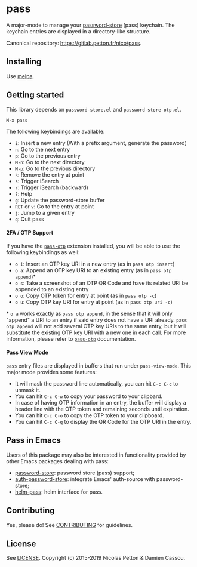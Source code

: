 # pass

A major-mode to manage your
[password-store](http://passwordstore.org/) (pass) keychain.  The
keychain entries are displayed in a directory-like structure.

Canonical repository: https://gitlab.petton.fr/nico/pass.

## Installing

Use [melpa](https://melpa.org/).


## Getting started

This library depends on `password-store.el` and `password-store-otp.el`.

    M-x pass

The following keybindings are available:

- `i`: Insert a new entry (With a prefix argument, generate the password)
- `n`: Go to the next entry
- `p`: Go to the previous entry
- `M-n`: Go to the next directory
- `M-p`: Go to the previous directory
- `k`: Remove the entry at point
- `s`: Trigger iSearch
- `r`: Trigger iSearch (backward)
- `?`: Help
- `g`: Update the password-store buffer
- `RET` or `v`: Go to the entry at point
- `j`: Jump to a given entry
- `q`: Quit pass

#### 2FA / OTP Support

If you have the [`pass-otp`](https://github.com/tadfisher/pass-otp) extension
installed, you will be able to use the following keybindings as well:

- `o i`: Insert an OTP key URI in a new entry (as in `pass otp insert`)
- `o a`: Append an OTP key URI to an existing entry (as in `pass otp append`)\*
- `o s`: Take a screenshot of an OTP QR Code and have its related URI be appended to an existing entry
- `o o`: Copy OTP token for entry at point (as in `pass otp -c`)
- `o u`: Copy OTP key URI for entry at point (as in `pass otp uri -c`)

\* `o a` works exactly as `pass otp append`, in the sense that it will only
"append" a URI to an entry if said entry does not have a URI already. `pass otp
append` will not add several OTP key URIs to the same entry, but it will
substitute the existing OTP key URI with a new one in each call. For more
information, please refer to [`pass-otp`](https://github.com/tadfisher/pass-otp)
documentation.

#### Pass View Mode

`pass` entry files are displayed in buffers that run under
`pass-view-mode`. This major mode provides some features:

- It will mask the password line automatically, you can hit `C-c C-c` to unmask it.
- You can hit `C-c C-w` to copy your password to your clipbard.
- In case of having OTP information in an entry, the buffer will display a
  header line with the OTP token and remaining seconds until expiration.
- You can hit `C-c C-o` to copy the OTP token to your clipboard.
- You can hit `C-c C-q` to display the QR Code for the OTP URI in the entry.

## Pass in Emacs

Users of this package may also be interested in functionality provided
by other Emacs packages dealing with pass:

- [password-store](https://git.zx2c4.com/password-store/tree/contrib/emacs/password-store.el): password store (pass) support;
- [auth-password-store](https://github.com/DamienCassou/auth-password-store): integrate Emacs' auth-source with password-store;
- [helm-pass](https://github.com/jabranham/helm-pass): helm interface for pass.

## Contributing

Yes, please do! See [CONTRIBUTING][] for guidelines.

## License

See [LICENSE][]. Copyright (c) 2015-2019 Nicolas Petton & Damien Cassou.


[CONTRIBUTING]: ./CONTRIBUTING.md
[LICENSE]: ./LICENSE

